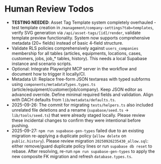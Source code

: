 # Human Review Todos

- **TESTING NEEDED**: Asset Tag Template system completely overhauled - test template creation in `/management/company-settings?tab=templates`, verify SVG generation via `/api/asset-tags/[id]/render`, validate template preview functionality. System now supports comprehensive metadata (20+ fields) instead of basic 4-field structure.
- Validate RLS policies comprehensively against `users_companies` membership for all tables (articles, equipments, locations, cases, customers, jobs, job_* tables, history). This needs a local Supabase instance and scenario scripts.
- Optional: Integrate Playwright MCP server in the workflow and document how to trigger it locally/CI.
- Metadata UI: Replace free-form JSON textareas with typed subforms using `components/metadataTypes.types.ts` (article/equipment/customer/job/company). Keep JSON editor as advanced override. Define minimal required fields and validation. Align with DACH defaults from `lib/metadata/defaults.ts`.
- 2025-09-26: The commit for migrating `tests/helpers.ts` also included unrelated file deletions and a rename (`supabase/seed.ts` -> `lib/tools/seed.ts`) that were already staged locally. Please review these incidental changes to confirm they were intentional before pushing.
- 2025-09-27: `npm run supabase-gen-types` failed due to an existing migration re-applying a duplicate policy (`allow delete` on `public.history`). Please review migration `20250926235430_allow.sql`: either remove/guard duplicate policy lines or run `supabase db reset` to rebase. After resolving, re-run `npm run supabase-gen-types` to apply the new composite FK migration and refresh `database.types.ts`.
